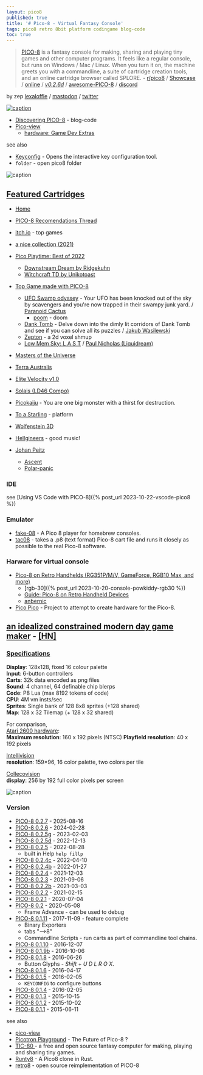 ```yaml
---
layout: pico8
published: true
title: '# Pico-8 - Virtual Fantasy Console'
tags: pico8 retro 8bit platform codingame blog-code
toc: true
---
```

> [PICO-8](https://www.lexaloffle.com/pico-8.php) is a fantasy console for making, sharing and playing tiny games and other computer programs. It feels like a regular console, but runs on Windows / Mac / Linux. When you turn it on, the machine greets you with a commandline, a suite of cartridge creation tools, and an online cartridge browser called SPLORE. - [r/pico8](https://www.reddit.com/r/pico8/) / [Showcase](https://www.youtube.com/watch?v=oBFD-CxJorQ)  / [online](https://www.pico-8-edu.com/) / [*v0.2.6d*](https://www.youtube.com/watch?v=DgabslAJGxk&t=4s) / [awesome-PICO-8](https://pico-8.github.io/awesome-PICO-8/#tutorials) / [discord](https://discord.com/channels/215267007245975552/215267007245975552)

<script src="/assets/js/toc.js"></script>

by zep [lexaloffle](https://www.lexaloffle.com/bbs/?uid=1#m) / [mastodon](https://mastodon.social/@zep) / [twitter](https://twitter.com/lexaloffle) 

[![caption](https://nerdyteachers.com/PICO-8/resources/img/tutorials/pico-view/24-Q2-Q3/PixelArtAcademy/banner.png)](https://nerdyteachers.com/PICO-8/Pico-View/?issue=14)

- [Discovering PICO-8](https://www.belenalbeza.com/articles/discovering-pico-8/) - blog-code
- [Pico-view](https://nerdyteachers.com/PICO-8/Pico-View/?issue=13)
	- [hardware: Game Dev Extras](https://nerdyteachers.com/PICO-8/hardware/?tutorial=77)

<link rel="shortcut icon" href="https://static.wikia.nocookie.net/pico-8/images/4/4a/Site-favicon.ico/revision/latest?cb=20210713144653" type="image/x-icon" />

see also
- [Keyconfig](https://pico-8.fandom.com/wiki/Keyconfig) - Opens the interactive key configuration tool.
- `folder` - open pico8 folder



![caption](https://img.itch.zone/aW1hZ2UvNjUzNDAwLzM1MDgwMTQuZ2lm/794x1000/fB21eY.gif)

## [Featured Cartridges](https://www.lexaloffle.com/bbs/?sub=2&cat=7)
- [Home](https://www.lexaloffle.com/pico-8.php)
- [PICO-8 Recomendations Thread](https://www.reddit.com/r/MiyooMini/comments/163qkky/pico8_recomendations_thread/)
- [itch.io](https://itch.io/games/tag-pico-8) - top games
- [a nice collection (2021)](https://memalign.github.io/p/pico8.html)
- [Pico Playtime: Best of 2022](https://www.youtube.com/watch?v=jmv1oAzjjO4)
	- [Downstream Dream by Ridgekuhn](https://youtu.be/jmv1oAzjjO4?feature=shared&t=708)
	- [Witchcraft TD by Unikotoast](https://www.youtube.com/watch?v=jmv1oAzjjO4&t=3926sxhmas)
- [Top Game made with PICO-8](https://itch.io/games/made-with-pico-8)
	- [UFO Swamp odyssey](https://paranoidcactus.itch.io/ufo) - Your UFO has been knocked out of the sky by scavengers and you're now trapped in their swampy junk yard. / [Paranoid Cactus](https://paranoidcactus.itch.io/)
    	- [poom](https://www.lexaloffle.com/bbs/?pid=101541#p) - doom
	- [Dank Tomb](https://krajzeg.itch.io/dank-tomb) - Delve down into the dimly lit corridors of Dank Tomb and see if you can solve all its puzzles / [Jakub Wasilewski](https://krajzeg.itch.io/)
    - [Zepton](https://chiptune.itch.io/zepton) - a 2d voxel shmup
    - [Low Mem Sky: L A S T](https://liquidream.itch.io/low-mem-sky-jam-version) / [Paul Nicholas (Liquidream) ](https://liquidream.itch.io/)
- [Masters of the Universe](https://www.lexaloffle.com/bbs/?tid=39310)
- [Terra Australis](https://www.lexaloffle.com/bbs/?tid=37117)
- [Elite Velocity v1.0](https://www.lexaloffle.com/bbs/?tid=39460)
- [Solais (LD46 Compo)](https://www.lexaloffle.com/bbs/?tid=37458)
- [Picokaiju](https://www.lexaloffle.com/bbs/?pid=103706#p) - You are one big monster with a thirst for destruction. 
- [To a Starling](https://www.lexaloffle.com/bbs/?pid=104057#p) - platform
- [Wolfenstein 3D](https://www.lexaloffle.com/bbs/?tid=28423)

- [Hellgineers](https://johanpeitz.itch.io/hellgineers) - good music!

- [Johan Peitz](https://johanpeitz.itch.io/)
	- [Ascent](https://johanpeitz.itch.io/ascent)
    - [Polar-panic](https://johanpeitz.itch.io/polar-panic)

### IDE
see [Using VS Code with PICO-8]({% post_url 2023-10-22-vscode-pico8 %})

### Emulator
- [fake-08](https://github.com/jtothebell/fake-08#fake-08) - A Pico 8 player for homebrew consoles.
- [tac08](https://github.com/0xcafed00d/tac08) -  takes a .p8 (text format) Pico-8 cart file and runs it closely as possible to the real Pico-8 software.

### Harware for virtual console

- [Pico-8 on Retro Handhelds (RG351P/M/V, GameForce, RGB10 Max, and more)](https://www.youtube.com/watch?v=BxED85l9wvo)
	- [rgb-30]({% post_url 2023-10-20-console-powkiddy-rgb30 %})
	- [Guide: Pico-8 on Retro Handheld Devices](https://retrogamecorps.com/2020/11/12/guide-pico-8-on-retro-handhelds/)   
	- [anbernic](https://anbernic.com/)
- [Pico Pico](https://github.com/DavidVentura/PicoPico#pico-pico) - Project to attempt to create hardware for the Pico-8.

## [an idealized constrained modern day game maker](https://news.ycombinator.com/item?id=20740711) - [\[HN\]](https://www.hanselman.com/blog/ThePICO8VirtualFantasyConsoleIsAnIdealizedConstrainedModernDayGameMaker.aspx)

### [Specifications](https://www.lexaloffle.com/dl/docs/pico-8_manual.html#Specifications)

**Display**: 128x128, fixed 16 colour palette  
**Input**:   6-button controllers  
**Carts**:   32k data encoded as png files  
**Sound**:   4 channel, 64 definable chip blerps  
**Code**:    P8 Lua (max 8192 tokens of code)  
**CPU**:     4M vm insts/sec  
**Sprites**: Single bank of 128 8x8 sprites (+128 shared)  
**Map**:     128 x 32 Tilemap (+ 128 x 32 shared)  

For comparison,   
[Atari 2600 hardware](https://en.wikipedia.org/wiki/Atari_2600_hardware):  
**Maximum resolution**: 160 x 192 pixels (NTSC)
**Playfield resolution**: 40 x 192 pixels  

[Intellivision](https://en.wikipedia.org/wiki/Intellivision)  
**resolution**: 159×96, 16 color palette, two colors per tile

[Collecovision](https://en.wikipedia.org/wiki/ColecoVision#Hardware)  
**display**: 256 by 192 full color pixels per screen

![caption](https://www.lexaloffle.com/gfx/jelpi_demo.gif)

### Version

- [PICO-8 0.2.7](https://www.lexaloffle.com/bbs/?tid=150992) -  2025-08-16
- [PICO-8 0.2.6](https://www.lexaloffle.com/bbs/?tid=140421) -  2024-02-28
- [PICO-8 0.2.5g](https://www.lexaloffle.com/bbs/?tid=51465) -  2023-02-03
- [PICO-8 0.2.5d](https://www.lexaloffle.com/bbs/?tid=50632) -  2022-12-13
- [PICO-8 0.2.5](https://www.lexaloffle.com/bbs/?tid=49075) -  2022-08-28
	- built in Help `help fillp`
- [PICO-8 0.2.4c](https://www.lexaloffle.com/bbs/?tid=47328) -  2022-04-10
- [PICO-8 0.2.4b](https://www.lexaloffle.com/bbs/?tid=46333) -  2022-01-27
- [PICO-8 0.2.4](https://www.lexaloffle.com/bbs/?tid=45538) -  2021-12-03
- [PICO-8 0.2.3](https://www.lexaloffle.com/bbs/?tid=44512) -  2021-09-06
- [PICO-8 0.2.2b](https://www.lexaloffle.com/bbs/?tid=41852) -  2021-03-03
- [PICO-8 0.2.2](https://www.lexaloffle.com/bbs/?tid=41544) -  2021-02-15
- [PICO-8 0.2.1](https://www.lexaloffle.com/bbs/?tid=38665) -  2020-07-04
- [PICO-8 0.2](https://www.lexaloffle.com/bbs/?tid=37695) -  2020-05-08
	- Frame Advance - can be used to debug
- [PICO-8 0.1.11](https://www.lexaloffle.com/bbs/?tid=30219) -  2017-11-09 - feature complete
	- Binary Exporters
    - tabs "-->8"
    - Commandline Scripts - run carts as part of commandline tool chains.
- [PICO-8 0.1.10](https://www.lexaloffle.com/bbs/?tid=28168) -  2016-12-07
- [PICO-8 0.1.9b](https://www.lexaloffle.com/bbs/?tid=27827) -  2016-10-06
- [PICO-8 0.1.8](https://www.lexaloffle.com/bbs/?tid=3706) -  2016-06-26
	- Button Glyphs - _Shift_ + _U D L R O X_. 
- [PICO-8 0.1.6](https://www.lexaloffle.com/bbs/?tid=3230) -  2016-04-17
- [PICO-8 0.1.5](https://www.lexaloffle.com/bbs/?tid=3043) -  2016-02-05
	- `KEYCONFIG` to configure buttons
- [PICO-8 0.1.4](https://www.lexaloffle.com/bbs/?tid=2947) -  2016-02-05
- [PICO-8 0.1.3](https://www.lexaloffle.com/bbs/?tid=2612) -  2015-10-15
- [PICO-8 0.1.2](https://www.lexaloffle.com/bbs/?tid=2548) -  2015-10-02
- [PICO-8 0.1.1](https://www.lexaloffle.com/bbs/?tid=2070) -  2015-06-11

see also
- [pico-view](https://nerdyteachers.com/PICO-8/Pico-View/)
- [Picotron Playground](https://www.youtube.com/watch?v=e8LXpPwW3FI) - The Future of Pico-8 ?
- [TIC-80 ](https://github.com/nesbox/TIC-80#about) - a free and open source fantasy computer for making, playing and sharing tiny games.
- [Runty8](https://github.com/jjant/runty8#runty8) - A Pico8 clone in Rust.
- [ retro8](https://github.com/Jakz/retro8#introduction) - open source reimplementation of PICO-8
